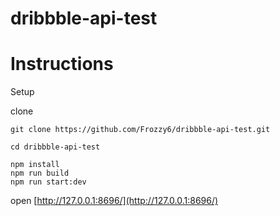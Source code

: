 # dribbble-api-test

# Instructions

Setup

clone
```
git clone https://github.com/Frozzy6/dribbble-api-test.git

cd dribbble-api-test

npm install
npm run build
npm run start:dev
```
open [http://127.0.0.1:8696/](http://127.0.0.1:8696/)
